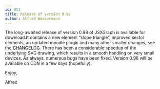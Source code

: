 ```yaml
---
id: 851
title: Release of version 0.98
author: Alfred Wassermann
---
```

The long-awaited release of version 0.98 of JSXGraph is available for download.It contains a new element &#8220;slope triangle&#8221;, improved sector elements, an updated moodle plugin and many other smaller changes, see the [CHANGELOG](https://github.com/jsxgraph/jsxgraph/blob/master/CHANGELOG.md). 
There has been a considerable speedup of the underlying SVG drawing, which results in a smooth handling on very small devices. As always, numerous bugs have been fixed. Version 0.98 will be available on CDN in a few days (hopefully).
  
Enjoy,
  
Alfred